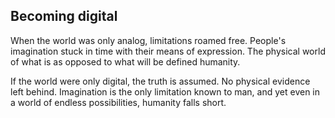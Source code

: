 ## Becoming digital

When the world was only analog, limitations roamed free.
People's imagination stuck in time with their means of expression.
The physical world of what is as opposed to what will be defined humanity.

If the world were only digital, the truth is assumed.
No physical evidence left behind.
Imagination is the only limitation known to man, and yet even in a world of endless possibilities, humanity falls short.